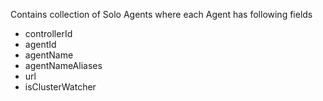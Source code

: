 Contains collection of Solo Agents where each Agent has following fields
* controllerId
* agentId
* agentName
* agentNameAliases
* url
* isClusterWatcher